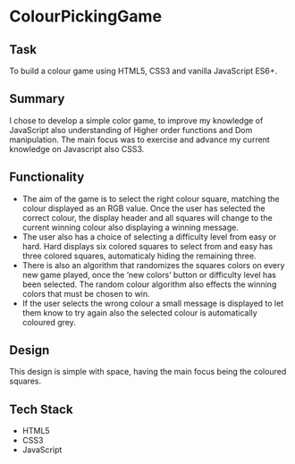 # ColourPickingGame

## Task
To build a colour game using HTML5, CSS3 and vanilla JavaScript ES6+.

## Summary
I chose to develop a simple color game, to improve my knowledge of JavaScript also understanding of Higher order functions and Dom manipulation. The main focus was to exercise and advance my current knowledge on Javascript also CSS3.

## Functionality
<ul>
    <li>The aim of the game is to select the right colour square, matching the colour displayed as an RGB value. Once the user has selected the correct colour, the display header and all squares will change to the current winning colour also displaying a winning message.</li>

   <li>The user also has a choice of selecting a difficulty level from easy or hard.  Hard displays six colored squares to select from and easy has three colored squares, automaticaly hiding the remaining three.</li>

   <li>There is also an algorithm that randomizes the squares colors on every new game played, once the ‘new colors’ button or difficulty level has been selected. The random colour algorithm also effects the winning colors that must be chosen to win.</li>

   <li>If the user selects the wrong colour a small message is displayed to let them know to try again also the selected colour is automatically coloured grey.</li>
</ul>

## Design
This design is simple with space, having the main focus being the coloured squares.

## Tech Stack
<ul>
    <li>HTML5</li>
    <li>CSS3</li>
    <li>JavaScript</li>
